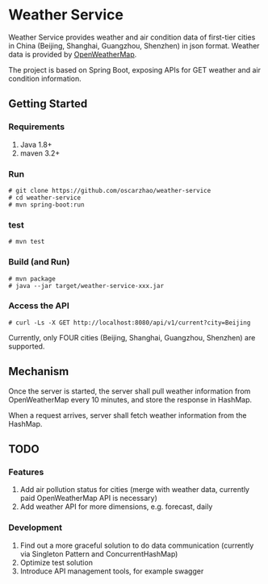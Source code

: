 # Weather Service

Weather Service provides weather and air condition data of first-tier cities in China (Beijing, Shanghai, 
Guangzhou, Shenzhen) in json format.  Weather data is provided by [OpenWeatherMap](https://openweathermap.org/ "OpenWeatherMap").

The project is based on Spring Boot, exposing APIs for GET weather and air condition information.

## Getting Started

### Requirements

1. Java 1.8+
2. maven 3.2+

### Run

```
# git clone https://github.com/oscarzhao/weather-service
# cd weather-service
# mvn spring-boot:run
```

### test

```
# mvn test
```
### Build (and Run)

```
# mvn package
# java --jar target/weather-service-xxx.jar
```

### Access the API

```
# curl -Ls -X GET http://localhost:8080/api/v1/current?city=Beijing
```

Currently, only FOUR cities (Beijing, Shanghai, Guangzhou, Shenzhen) are supported.

## Mechanism

Once the server is started, the server shall pull weather information from OpenWeatherMap every 10 minutes, and store
the response in HashMap.

When a request arrives, server shall fetch weather information from the HashMap.

## TODO

### Features
1. Add air pollution status for cities (merge with weather data, currently paid OpenWeatherMap API is necessary)
2. Add weather API for more dimensions, e.g. forecast, daily

### Development
1. Find out a more graceful solution to do data communication (currently via Singleton Pattern and ConcurrentHashMap)
2. Optimize test solution
3. Introduce API management tools, for example swagger